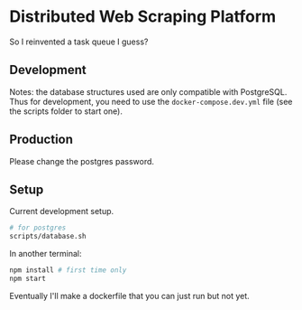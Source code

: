 # Distributed Web Scraping Platform
So I reinvented a task queue I guess?

## Development
Notes: the database structures used are only compatible with PostgreSQL. Thus for development, you need to use the `docker-compose.dev.yml` file (see the scripts folder to start one).

## Production
Please change the postgres password.

## Setup
Current development setup.
```bash
# for postgres
scripts/database.sh
```
In another terminal:
```bash
npm install # first time only
npm start
```
Eventually I'll make a dockerfile that you can just run but not yet.